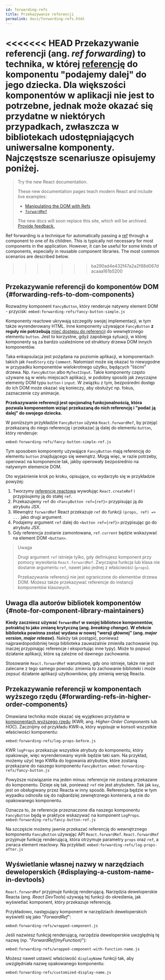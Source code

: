 ```yaml
---
id: forwarding-refs
title: Przekazywanie referencji
permalink: docs/forwarding-refs.html
---
```


<<<<<<< HEAD
Przekazywanie referencji (ang. *ref forwarding*) to technika, w której [referencję](/docs/refs-and-the-dom.html)
do komponentu "podajemy dalej" do jego dziecka. Dla większości komponentów w aplikacji nie jest to potrzebne,
jednak może okazać się przydatne w niektórych przypadkach, zwłaszcza w bibliotekach udostępniających uniwersalne komponenty. 
Najczęstsze scenariusze opisujemy poniżej.
=======
> Try the new React documentation.
> 
> These new documentation pages teach modern React and include live examples:
>
> - [Manipulating the DOM with Refs](https://beta.reactjs.org/learn/manipulating-the-dom-with-refs)
> - [`forwardRef`](https://beta.reactjs.org/reference/react/forwardRef)
>
> The new docs will soon replace this site, which will be archived. [Provide feedback.](https://github.com/reactjs/reactjs.org/issues/3308)

Ref forwarding is a technique for automatically passing a [ref](/docs/refs-and-the-dom.html) through a component to one of its children. This is typically not necessary for most components in the application. However, it can be useful for some kinds of components, especially in reusable component libraries. The most common scenarios are described below.
>>>>>>> ba290ad4e432f47a2a2f88d067dacaaa161b5200

## Przekazywanie referencji do komponentów DOM {#forwarding-refs-to-dom-components}

Rozważmy komponent `FancyButton`, który renderuje natywny element DOM - przycisk:
`embed:forwarding-refs/fancy-button-simple.js`

Komponenty reactowe ukrywają szczegóły swojej implementacji, w tym także wyrenderowany HTML.
Inne komponenty używające `FancyButton` **z reguły nie potrzebują** [mieć dostępu do referencji](/docs/refs-and-the-dom.html) do wewnętrznego elementu `button`.
Jest to korzystne, gdyż zapobiega sytuacji, w której komponenty są za bardzo uzależnione od struktury drzewa DOM innych komponentów. 

Taka enkapsulacja jest pożądana na poziomie aplikacji, w komponentach takich jak `FeedStory` czy `Comment`. Natomiast może się okazać to niewygodne w przypadku komponentów wielokrotnego użytku, będących "liśćmi" drzewa. Np. `FancyButton` albo `MyTextInput`. Takie komponenty często używane są w wielu miejscach aplikacji, w podobny sposób jak zwyczajne elementy DOM typu `button` i `input`. W związku z tym, bezpośredni dostęp do ich DOM może okazać się konieczy, aby obsłużyć np. fokus, zaznaczenie czy animacje. 

**Przekazywanie referencji jest opcjonalną funkcjonalnością, która pozwala komponentom wziąć przekazaną do nich referencję i "podać ją dalej" do swojego dziecka.**

W poniższym przykładzie `FancyButton` używa `React.forwardRef`, by przejąć przekazaną do niego referencję i przekazać ją dalej do elementu `button`, który renderuje:

`embed:forwarding-refs/fancy-button-simple-ref.js`

Tym sposobem komponenty używające `FancyButton` mają referencję do elementu `button` znajdującego się wewnątrz. Mogą więc, w razie potrzeby, operować na komponencie tak, jakby operowały bezpośrednio na natywnym elemencie DOM.

Oto wyjaśnienie krok po kroku, opisujące, co wydarzyło się w przykładzie powyżej:

1. Tworzymy [referencję reactową](/docs/refs-and-the-dom.html) wywołując `React.createRef` i przypisujemy ją do stałej `ref`.
1. Przekazujemy `ref` do `<FancyButton ref={ref}>` przypisując ją do atrybutu JSX.
1. Wewnątrz `forwardRef` React przekazuje `ref` do funkcji `(props, ref) => ...` jako drugi argument.
1. Podajemy argument `ref` dalej do `<button ref={ref}>` przypisując go do atrybutu JSX.
1. Gdy referencja zostanie zamontowana, `ref.current` będzie wskazywać na element DOM `<button>`.

>Uwaga
>
>Drugi argument `ref` istnieje tylko, gdy definiujesz komponent przy pomocy wywołania `React.forwardRef`. Zwyczajna funkcja lub klasa nie dostanie argumentu `ref`, nawet jako jednej z właściwości (`props`).
>
>Przekazywanie referencji nie jest ograniczone do elementów drzewa DOM. Możesz także przekazywać referencje do instancji komponentów klasowych.

## Uwaga dla autorów bibliotek komponentów {#note-for-component-library-maintainers}

**Kiedy zaczniesz używać `forwardRef` w swojej bibliotece komponentów, potraktuj to jako zmianę krytyczną (ang. *breaking change*). W efekcie biblioteka powinna zostać wydana w nowej "wersji głównej" (ang. *major version*, *major release*).** Należy tak postąpić, ponieważ najprawdopodobniej twoja biblioteka zauważalnie zmieniła zachowanie (np. inaczej przypinając referencje i eksportując inne typy). Może to popsuć działanie aplikacji, które są zależne od dawnego zachowania.

Stosowanie `React.forwardRef` warunkowo, gdy ono istnieje, także nie jest zalecane z tego samego powodu: zmienia to zachowanie biblioteki i może zepsuć działanie aplikacji użytkowników, gdy zmienią wersję Reacta.  

## Przekazywanie referencji w komponentach wyższego rzędu {#forwarding-refs-in-higher-order-components}

Omawiana technika może okazać się wyjątkowo przydatna w [komponentach wyższego rzędu](/docs/higher-order-components.html) (KWR; ang. *Higher-Order Components* lub *HOC*). Zacznijmy od przykładu KWR-a, który wypisuje w konsoli wszystkie właściwości komponentu:

`embed:forwarding-refs/log-props-before.js`

KWR `logProps` przekazuje wszystkie atrybuty do komponentu, który opakowuje, więc wyrenderowany wynik będzie taki sam. Na przykład, możemy użyć tego KWRa do logowania atrybutów, które zostaną przekazane do naszego komponentu `FancyButton`:
`embed:forwarding-refs/fancy-button.js`

Powyższe rozwiązanie ma jeden minus: referencje nie zostaną przekazane do komponentu. Dzieje się tak, ponieważ `ref` nie jest atrybutem. Tak jak `key`, jest on obsługiwany przez Reacta w inny sposób. Referencja będzie w tym wypadku odnosiła się do najbardziej zewnętrznego kontenera, a nie do opakowanego komponentu. 

Oznacza to, że referencje przeznaczone dla naszego komponentu `FancyButton` będą w praktyce wskazywać na komponent `LogProps`.  
`embed:forwarding-refs/fancy-button-ref.js`

Na szczęście możemy jawnie przekazać referencję do wewnętrznego komponentu `FancyButton` używając API `React.forwardRef`. `React.forwardRef` przyjmuje funkcję renderującą, która otrzymuje parametry `props` oraz `ref`, a zwraca element reactowy. Na przykład:
`embed:forwarding-refs/log-props-after.js`

## Wyświetlanie własnej nazwy w narzędziach deweloperskich {#displaying-a-custom-name-in-devtools}

`React.forwardRef` przyjmuje funkcję renderującą. Narzędzia deweloperskie Reacta (ang. *React DevTools*) używają tej funkcji do określenia, jak wyświetlać komponent, który przekazuje referencję.

Przykładowo, następujący komponent w narzędziach deweloperskich wyświetli się jako "*ForwardRef*":

`embed:forwarding-refs/wrapped-component.js`

Jeśli nazwiesz funkcję renderującą, narzędzia deweloperskie uwzględnią tę nazwę (np. "*ForwardRef(myFunction)*"):

`embed:forwarding-refs/wrapped-component-with-function-name.js`

Możesz nawet ustawić właściwość `displayName` funkcji tak, aby uwzględniała nazwę opakowanego komponentu:

`embed:forwarding-refs/customized-display-name.js`

